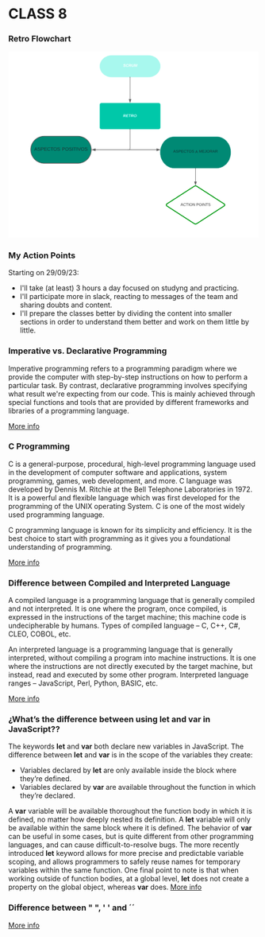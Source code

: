 # CLASS 8

### Retro Flowchart

![Retro](RETRO.png)

### My Action Points

Starting on 29/09/23:

- I'll take (at least) 3 hours a day focused on studyng and practicing.
- I'll participate more in slack, reacting to messages of the team and sharing doubts and content.
- I'll prepare the classes better by dividing the content into smaller sections in order to understand them better and work on them little by little.

### Imperative vs. Declarative Programming

Imperative programming refers to a programming paradigm where we provide the computer with step-by-step instructions on how to perform a particular task.
By contrast, declarative programming involves specifying what result we're expecting from our code. This is mainly achieved through special functions and tools that are provided by different frameworks and libraries of a programming language.

[More info](https://programiz.pro/resources/imperative-vs-declarative-programming/#:~:text=Imperative%20programming%20specifies%20and%20directs,about%20how%20the%20program%20works.)

### C Programming

C is a general-purpose, procedural, high-level programming language used in the development of computer software and applications, system programming, games, web development, and more. C language was developed by Dennis M. Ritchie at the Bell Telephone Laboratories in 1972. It is a powerful and flexible language which was first developed for the programming of the UNIX operating System. C is one of the most widely used programming language.

C programming language is known for its simplicity and efficiency. It is the best choice to start with programming as it gives you a foundational understanding of programming.

[More info](https://www.geeksforgeeks.org/c-programming-language/)

### Difference between Compiled and Interpreted Language

A compiled language is a programming language that is generally compiled and not interpreted. It is one where the program, once compiled, is expressed in the instructions of the target machine; this machine code is undecipherable by humans. Types of compiled language – C, C++, C#, CLEO, COBOL, etc. 

An interpreted language is a programming language that is generally interpreted, without compiling a program into machine instructions. It is one where the instructions are not directly executed by the target machine, but instead, read and executed by some other program. Interpreted language ranges – JavaScript, Perl, Python, BASIC, etc. 

[More info](https://www.geeksforgeeks.org/difference-between-compiled-and-interpreted-language/)

### ¿What’s the difference between using let and var in JavaScript??
The keywords **let** and **var** both declare new variables in JavaScript. The difference between **let** and **var** is in the scope of the variables they create:
- Variables declared by **let** are only available inside the block where they’re defined.
- Variables declared by **var** are available throughout the function in which they’re declared.

A **var** variable will be available thoroughout the function body in which it is defined, no matter how deeply nested its definition. A **let** variable will only be available within the same block where it is defined.
The behavior of **var** can be useful in some cases, but is quite different from other programming languages, and can cause difficult-to-resolve bugs. The more recently introduced **let** keyword allows for more precise and predictable variable scoping, and allows programmers to safely reuse names for temporary variables within the same function.
One final point to note is that when working outside of function bodies, at a global level, **let** does not create a property on the global object, whereas **var** does.
[More info](https://sentry.io/answers/difference-between-let-and-var-in-javascript/)

### Difference between " ", ' ' and ´´

[More info](https://developer.mozilla.org/en-US/docs/Learn/JavaScript/First_steps/Strings#Single_quotes_vs._double_quotes)

